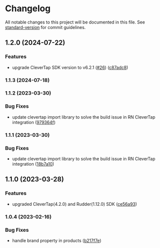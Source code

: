 # Changelog

All notable changes to this project will be documented in this file. See [standard-version](https://github.com/conventional-changelog/standard-version) for commit guidelines.

## 1.2.0 (2024-07-22)


### Features

* upgrade CleverTap SDK version to v6.2.1 ([#26](https://github.com/rudderlabs/rudder-integration-clevertap-ios/issues/26)) ([c87adc8](https://github.com/rudderlabs/rudder-integration-clevertap-ios/commit/c87adc80e72f404c52bbfcae404b4016f1bdb06f))

### 1.1.3 (2024-07-18)

### 1.1.2 (2023-03-30)


### Bug Fixes

* update clevertap import library to solve the build issue in RN CleverTap integration ([979364f](https://github.com/rudderlabs/rudder-integration-clevertap-ios/commit/979364f8d4614a4c3cb3e82834c13501ee007d13))

### 1.1.1 (2023-03-30)


### Bug Fixes

* update clevertap import library to solve the build issue in RN CleverTap integration ([18b7a10](https://github.com/rudderlabs/rudder-integration-clevertap-ios/commit/18b7a10e7500a40612f241619c1310014f0bb3b8))

## 1.1.0 (2023-03-28)


### Features

* upgraded CleverTap(4.2.0) and Rudder(1.12.0) SDK ([ce56a93](https://github.com/rudderlabs/rudder-integration-clevertap-ios/commit/ce56a934d1797f41a91942fb3a2849aa6bc5a73c))

### 1.0.4 (2023-02-16)


### Bug Fixes

* handle brand property in products ([b217f7e](https://github.com/rudderlabs/rudder-integration-clevertap-ios/commit/b217f7e7503a5c257a98c33b5231a435ec901671))

